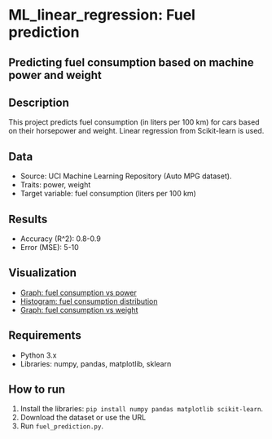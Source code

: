 # ML_linear_regression: Fuel prediction

## Predicting fuel consumption based on machine power and weight

## Description
This project predicts fuel consumption (in liters per 100 km) for cars based on their horsepower and weight. Linear regression from Scikit-learn is used.

## Data
- Source: UCI Machine Learning Repository (Auto MPG dataset).
- Traits: power, weight
- Target variable: fuel consumption (liters per 100 km)

## Results
- Accuracy (R^2): 0.8-0.9
- Error (MSE): 5-10

## Visualization
- [Graph: fuel consumption vs power](https://github.com/AndreySukhanov/ML_linear_regression/blob/61aebb97ffaf013154eab7c04590e09d2f453993/plot_horsepower.png)
- [Histogram: fuel consumption distribution](https://github.com/AndreySukhanov/ML_linear_regression/blob/922e7f0c4042aa89afc230dfedb2d561ae0608a6/histogram.png)
- [Graph: fuel consumption vs weight](https://github.com/AndreySukhanov/ML_linear_regression/blob/d46f4bc2a21d5490df65beb0b31d66b228819267/plot_weight.png)

## Requirements
- Python 3.x
- Libraries: numpy, pandas, matplotlib, sklearn

## How to run
1. Install the libraries: `pip install numpy pandas matplotlib scikit-learn`.
2. Download the dataset or use the URL
3. Run `fuel_prediction.py`.
